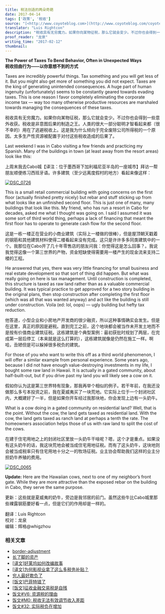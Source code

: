 ```yaml
---
title: 税法创造的两朵奇葩
date: 2017-04-14
tags: ['政策', '税收']
source: "[<http://www.coyoteblog.com>](http://www.coyoteblog.com/coyote_blog/2017/02/the-power-of-taxes-to-bend-behavior-often-in-unexpected-ways.html)"
translator: "Luis Rightcon"
description: "税收具有无穷魔力。如果你向某物征税，那么它就会变少。不过你也会得到一些意外收获。税收是非意图后果的制造之王。人类的很大一部分聪明才智看起来都（很不幸的）用在了逃避税收上。"
proof_reader: "龙泉"
writing_time: "2017-02-12"
thumbnail:
---
```


**The Power of Taxes To Bend Behavior, Often in Unexpected Ways**  
**税收扭曲行为——以你意想不到的方式**

Taxes are incredibly powerful things. Tax something and you will get less of it. But you might also get more of something you did not expect. Taxes are the king of generating unintended consequences. A huge part of human ingenuity (unfortunately) seems to be constantly geared towards evading taxes. This is one reason I favor completely eliminating the corporate income tax — way too many otherwise productive resources are marshaled towards managing the consequences of these taxes.

税收具有无穷魔力。如果你向某物征税，那么它就会变少。不过你也会得到一些意外收获。税收是非意图后果的制造之王。人类的很大一部分聪明才智看起来都（很不幸的）用在了逃避税收上。这是我为什么倾向于完全废除公司所得税的一个原因。太多生产性资源被配置于对付这些税收造成的后果了。

Last weekend I was in Cabo visiting a few friends and practicing my Spanish. Many of the buildings in town (at least away from the resort areas) look like this:

上周末我去Cabo城【译注：位于墨西哥下加利福尼亚半岛的一座城市】拜访一帮朋友顺便练习西班牙语。许多建筑（至少远离度假村的地方）看起来像这样：

[![DSC_0726](https://headsalon.org/wordpress/wp-content/uploads/2017/04/DSC_0726-300x225.jpg)](https://headsalon.org/wordpress/wp-content/uploads/2017/04/DSC_0726.jpg)

This is a small retail commercial building with going concerns on the first floor (actually finished pretty nicely) but rebar and stuff sticking up from what looks like an unfinished second floor. This is just one of many, many buildings that look like this. My friend, who has run a resort in Cabo for decades, asked me what I thought was going on. I said I assumed it was some sort of third world thing, perhaps a lack of financing that meant the first floor has to operate to generate cash flow for the second floor.

这是一栋一楼正在营业的小商业建筑（实际上一楼做的很棒），但是屋顶朝天戳着的钢筋和其他建筑材料使得二楼看起来没有完成。这只是许许多多同类建筑中的一个。我那位在Cabo开了几十年零售店的朋友问我：你觉得这是怎么回事？。我说我觉得这像一个第三世界的产物，资金短缺使得需要用一楼产生的现金流来支持二楼的工程。

He answered that yes, there was very little financing for small business and real estate development so that sort of thing did happen. But what was really going on here is tax management. Until construction is completed, this structure is taxed as raw land rather than as a valuable commercial building. It was typical practice to get approved for a two story building in the original plans, then stop construction after completing the first floor (which was all that was wanted anyway) and act like the building is still under construction. Voila (ed: lol, oops) — ugly building but hefty tax reduction.

他答道，小型企业和小房地产开发商的很少融资，所以这种事情确实会发生。但是在这里，真正的原因是避税。直到完工之前，这个地块都会被当作未开发土地而不是按有价值商业建筑征税。这栋建筑是个典型案例：最初获批时规划了两层，在完成第一层后停工（本来就是这么打算的），这栋建筑就像是仍然在施工一样。啊哈，丑陋但是可以躲掉很多税负的建筑。

For those of you who want to write this off as a third world phenomenon, I will offer a similar example from personal experience. Some years ago, because I did not have enough value-destroying investments in my life, I bought some raw land in Hawaii. It is actually in a gated community, about half-built-out, but if you drive past my land you will likely see a cow on it.

假如你认为这是第三世界特有现象，那我再举个相似的例子。若干年前，在我还没做那么多亏本投资之前，我在夏威夷买了一块荒地。它实际上位于一个封闭社区内，大概建好了一半，但是如果你开车经过我那块地，你会发现上边有一头奶牛。

What is a cow doing in a gated community on residential land? Well, that is the point. Without the cow, the land gets taxed as residential land. With the cow, the land gets taxed as ranch land at perhaps a tenth the rate. The homeowners association helps those of us with raw land to split the cost of the cows.

在建于住宅用地之上的封闭社区里放一头奶牛干啥呢？嗯，这个才是重点。如果没有这头奶牛的话，我这块荒地会被当成住宅用地征税。而有了这头奶牛，这块地则会被当成税率只有住宅用地十分之一的牧场征税。业主协会帮助我们这样的业主分担奶牛养殖的费用。

[![DSC_0065](https://headsalon.org/wordpress/wp-content/uploads/2017/04/DSC_0065-300x199.jpg)](https://headsalon.org/wordpress/wp-content/uploads/2017/04/DSC_0065.jpg)

**Update:** Here are the Hawaiian cows, next to one of my neighbor’s front gate. While they are more attractive than the exposed rebar on the building in Cabo, they serve the same purpose.

更新：这些就是夏威夷的奶牛，旁边是我邻居的前门。虽然这些牛比Cabo城里那些裸露钢筋要好看一点，但是它们的作用却是一样的。


翻译：Luis Rightcon  
校对：龙泉  
编辑：辉格@whigzhou


### 相关文章

* [border-adjustment](https://headsalon.org/archives/7673.html "border-adjustment")
* [长了脚的资产](https://headsalon.org/archives/7611.html "长了脚的资产")
* [[译文]好莱坞如何改编故事](https://headsalon.org/archives/7382.html "[译文]好莱坞如何改编故事")
* [[译文]为何影视业拿了这么多税务补贴？](https://headsalon.org/archives/7371.html "[译文]为何影视业拿了这么多税务补贴？")
* [穷人最好欺负了](https://headsalon.org/archives/7050.html "穷人最好欺负了")
* [[饭文]巴菲特错了](https://headsalon.org/archives/4268.html "[饭文]巴菲特错了")
* [[饭文]征收金融交易税是自残](https://headsalon.org/archives/3608.html "[饭文]征收金融交易税是自残")
* [饭文#V6: 资源税的理由](https://headsalon.org/archives/2100.html "饭文#V6: 资源税的理由")
* [饭文#M0: 税收无法有效调节收入差距](https://headsalon.org/archives/726.html "饭文#M0: 税收无法有效调节收入差距")
* [饭文#32: 实际税负在增加](https://headsalon.org/archives/622.html "饭文#32: 实际税负在增加")
